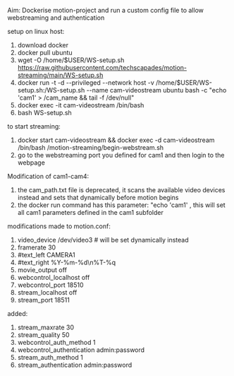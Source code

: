 Aim: Dockerise motion-project and run a custom config file to allow webstreaming and authentication

setup on linux host:
1. download docker
2. docker pull ubuntu
3. wget -O /home/$USER/WS-setup.sh https://raw.githubusercontent.com/techscapades/motion-streaming/main/WS-setup.sh
4. docker run -t -d --privileged --network host -v /home/$USER/WS-setup.sh:/WS-setup.sh --name cam-videostream ubuntu bash -c "echo 'cam1' > /cam_name && tail -f /dev/null"
5. docker exec -it cam-videostream /bin/bash
6. bash WS-setup.sh

to start streaming:
1. docker start cam-videostream && docker exec -d cam-videostream /bin/bash /motion-streaming/begin-webstream.sh
2. go to the webstreaming port you defined for cam1 and then login to the webpage

Modification of cam1-cam4:
1. the cam_path.txt file is deprecated, it scans the available video devices instead and sets that dynamically before motion begins
2. the docker run command has this parameter: "echo 'cam1' , this will set all cam1 parameters defined in the cam1 subfolder 

modifications made to motion.conf:
1. video_device /dev/video3 # will be set dynamically instead
2. framerate 30
3. #text_left CAMERA1
4. #text_right %Y-%m-%d\n%T-%q
5. movie_output off
6. webcontrol_localhost off
7. webcontrol_port 18510
8. stream_localhost off
9. stream_port 18511

added:

1. stream_maxrate 30
2. stream_quality 50
3. webcontrol_auth_method 1
4. webcontrol_authentication admin:password
5. stream_auth_method 1
6. stream_authentication admin:password
